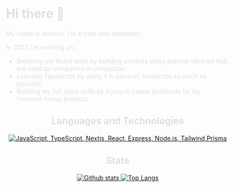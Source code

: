 <div style="color:#e0e0e0">
<h1>Hi there 👋</h1>

My name is Animan, I'm a front end developer.

In 2023 I'm working on..
 - Bettering my React skills by building projects using popular libraries that are used by companies in production 
 - Learning Typescript by using it in place of Javascript as much as possible
 - Building my full stack skills by trying to create backends for my frontend-heavy projects.

<h2 align="center">Languages and Technologies</h2>
<p align="center">
  <a href="#">
    <img src="https://skillicons.dev/icons?i=js,ts,nextjs,react,express,nodejs,tailwind,prisma" alt="JavaScript, TypeScript, Nextjs, React, Express, Node.js, Tailwind,Prisma" />
  </a>
</p>

<h2 align="center">Stats</h2>
<p align="center"><a href="#">
    <img src="https://github-readme-stats.vercel.app/api?username=animanamit&show_icons=true&hide_rank=true&custom_title=Stats&count_private=true&hide_border=true&hide=stars,issues&icon_color=e1537d&title_color=e0e0e0&text_color=e0e0e0&bg_color=111111&cache_seconds=14400" alt="Github stats" />
    <img src="https://github-readme-stats.vercel.app/api/top-langs/?username=animanamit&layout=compact&count_private=true&hide_border=true&icon_color=e1537d&title_color=e0e0e0&text_color=e0e0e0&bg_color=111111&hide=css,php,html" alt="Top Langs">
</a></p>
 </div>

<!--
**animanamit/animanamit** is a ✨ _special_ ✨ repository because its `README.md` (this file) appears on your GitHub profile.

Here are some ideas to get you started:

- 🔭 I’m currently working on ...
- 🌱 I’m currently learning ...
- 👯 I’m looking to collaborate on ...
- 🤔 I’m looking for help with ...
- 💬 Ask me about ...
- 📫 How to reach me: ...
- 😄 Pronouns: ...
- ⚡ Fun fact: ...
-->

